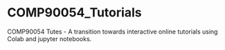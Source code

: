 # COMP90054_Tutorials
COMP90054 Tutes -  A transition towards interactive online tutorials using Colab and jupyter notebooks.
